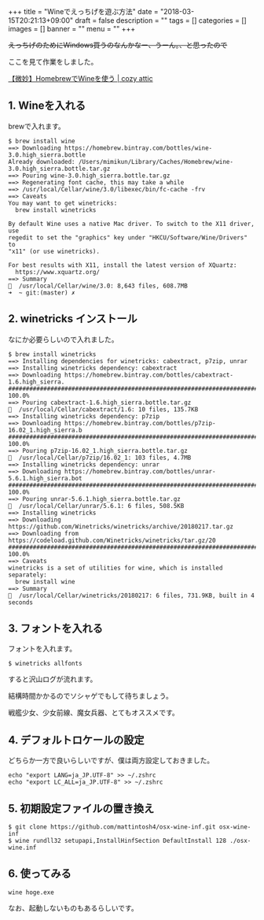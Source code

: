 +++
title = "Wineでえっちげを遊ぶ方法"
date = "2018-03-15T20:21:13+09:00"
draft = false
description = ""
tags = []
categories = []
images = []
banner = ""
menu = ""
+++

~~えっちげのためにWindows買うのなんかなー、うーん。、と思ったので~~

ここを見て作業をしました。

[【微妙】HomebrewでWineを使う | cozy attic](https://cozyattic.wordpress.com/2015/02/16/homebrew%E3%81%A7wine%E3%82%92%E4%BD%BF%E3%81%86/)

## 1. Wineを入れる
brewで入れます。

```
$ brew install wine             
==> Downloading https://homebrew.bintray.com/bottles/wine-3.0.high_sierra.bottle
Already downloaded: /Users/mimikun/Library/Caches/Homebrew/wine-3.0.high_sierra.bottle.tar.gz
==> Pouring wine-3.0.high_sierra.bottle.tar.gz
==> Regenerating font cache, this may take a while
==> /usr/local/Cellar/wine/3.0/libexec/bin/fc-cache -frv
==> Caveats
You may want to get winetricks:
  brew install winetricks

By default Wine uses a native Mac driver. To switch to the X11 driver, use
regedit to set the "graphics" key under "HKCU/Software/Wine/Drivers" to
"x11" (or use winetricks).

For best results with X11, install the latest version of XQuartz:
  https://www.xquartz.org/
==> Summary
🍺  /usr/local/Cellar/wine/3.0: 8,643 files, 608.7MB
➜  ~ git:(master) ✗
```

## 2. winetricks インストール

なにか必要らしいので入れました。

```
$ brew install winetricks
==> Installing dependencies for winetricks: cabextract, p7zip, unrar
==> Installing winetricks dependency: cabextract
==> Downloading https://homebrew.bintray.com/bottles/cabextract-1.6.high_sierra.
######################################################################## 100.0%
==> Pouring cabextract-1.6.high_sierra.bottle.tar.gz
🍺  /usr/local/Cellar/cabextract/1.6: 10 files, 135.7KB
==> Installing winetricks dependency: p7zip
==> Downloading https://homebrew.bintray.com/bottles/p7zip-16.02_1.high_sierra.b
######################################################################## 100.0%
==> Pouring p7zip-16.02_1.high_sierra.bottle.tar.gz
🍺  /usr/local/Cellar/p7zip/16.02_1: 103 files, 4.7MB
==> Installing winetricks dependency: unrar
==> Downloading https://homebrew.bintray.com/bottles/unrar-5.6.1.high_sierra.bot
######################################################################## 100.0%
==> Pouring unrar-5.6.1.high_sierra.bottle.tar.gz
🍺  /usr/local/Cellar/unrar/5.6.1: 6 files, 508.5KB
==> Installing winetricks
==> Downloading https://github.com/Winetricks/winetricks/archive/20180217.tar.gz
==> Downloading from https://codeload.github.com/Winetricks/winetricks/tar.gz/20
######################################################################## 100.0%
==> Caveats
winetricks is a set of utilities for wine, which is installed separately:
  brew install wine
==> Summary
🍺  /usr/local/Cellar/winetricks/20180217: 6 files, 731.9KB, built in 4 seconds
```

## 3. フォントを入れる
フォントを入れます。

```
$ winetricks allfonts
```
すると沢山ログが流れます。

結構時間かかるのでソシャゲでもして待ちましょう。

戦艦少女、少女前線、魔女兵器、とてもオススメです。

## 4. デフォルトロケールの設定
どちらか一方で良いらしいですが、僕は両方設定しておきました。

```
echo "export LANG=ja_JP.UTF-8" >> ~/.zshrc
echo "export LC_ALL=ja_JP.UTF-8" >> ~/.zshrc
```

## 5. 初期設定ファイルの置き換え

```
$ git clone https://github.com/mattintosh4/osx-wine-inf.git osx-wine-inf
$ wine rundll32 setupapi,InstallHinfSection DefaultInstall 128 ./osx-wine.inf
```

## 6. 使ってみる

```
wine hoge.exe
```

なお、起動しないものもあるらしいです。
